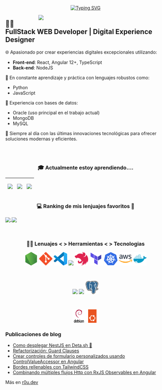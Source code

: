 
<p align="center">
<a href="https://git.io/typing-svg"><img src="https://readme-typing-svg.demolab.com?font=Fira+Code&weight=900&size=26&duration=3000&pause=200&color=09F72E&background=571EFF00&width=435&lines=!Hey+soy+r0u%F0%9F%90%BA%C2%A1;%F0%9F%8E%93+Ingeniero+de+Sistemas+%F0%9F%91%A8%F0%9F%8F%BE%E2%80%8D%F0%9F%92%BB;Desarrollador+FullStack+" alt="Typing SVG" /></a>
</p>

<img align="right" src="https://github-readme-stats.vercel.app/api?username=JG-ROU&show_icons=true&theme=transparent"  width="400">

<h2>👨‍💻 FullStack WEB Developer | Digital Experience Designer</h2>

<p>🌐 Apasionado por crear experiencias digitales excepcionales utilizando:</p>
<ul>
  <li><strong>Front-end</strong>: React, Angular 12+, TypeScript</li>
  <li><strong>Back-end</strong>: NodeJS</li>
</ul>

<p>🚀 En constante aprendizaje y práctica con lenguajes robustos como:</p>
<ul>
  <li>Python</li>
  <li>JavaScript</li>
</ul>

<p>💾 Experiencia con bases de datos:</p>
<ul>
  <li>Oracle (uso principal en el trabajo actual)</li>
  <li>MongoDB</li>
  <li>MySQL</li>
</ul>

<p>🔧 Siempre al día con las últimas innovaciones tecnológicas para ofrecer soluciones modernas y eficientes.</p>


<br>

</br>
<div>

<h3 align="center">
🎓︎ Actualmente estoy aprendiendo....
</h3>

		
| <p align="center"><img src="https://cdn.jsdelivr.net/gh/devicons/devicon/icons/react/react-original.svg" height='42px'/></p> | <p align="center"><img src="https://cdn.jsdelivr.net/gh/devicons/devicon/icons/nextjs/nextjs-original.svg" height='42px'/></p> | <p align="center"><img src="https://cdn.jsdelivr.net/gh/devicons/devicon/icons/amazonwebservices/amazonwebservices-original.svg" height='42px'/></p> |
|:---: | :---: | :---: |
	

<h3 align='center'>💻 Ranking de mis lenjuajes favoritos 🐺 </h3>

<a href="https://github.com/JG-ROU/github-readme-stats">
  <img align="center" src="https://github-readme-stats.vercel.app/api/top-langs/?username=JG-ROU&size_weight=0.5&count_weight=0.5"  width="400" />
</a>

<a href="https://github.com/JG-ROU/github-readme-stats">
  <img align="center" src="https://github-readme-stats.vercel.app/api/wakatime?username=JGROU"  width="400" />
</a>

</div>
<br>
</br>

<div>
<h3 align='center'>👨‍💻 Lenuajes < > Herramientas < > Tecnologias</h3>

<p align="center"> 
<img src='https://github.com/devicons/devicon/raw/master/icons/nodejs/nodejs-original.svg' height='42px'/> <img src='https://github.com/devicons/devicon/raw/master/icons/git/git-original.svg' height='42px'/> <img src='https://github.com/devicons/devicon/blob/master/icons/vscode/vscode-original.svg' height='42px'/> <img src='https://github.com/prplx/svg-logos/blob/master/svg/angular.svg' height='42px'/> <img src='https://github.com/devicons/devicon/raw/master/icons/nestjs/nestjs-plain.svg' height='42px'/> <img src='https://github.com/devicons/devicon/raw/master/icons/terraform/terraform-original.svg' height='42px'/> <img src='https://github.com/devicons/devicon/raw/master/icons/kubernetes/kubernetes-plain.svg' height='42px'/> <img src='https://github.com/devicons/devicon/blob/master/icons/amazonwebservices/amazonwebservices-original-wordmark.svg' height='42px'/> <img src='https://raw.githubusercontent.com/devicons/devicon/master/icons/docker/docker-plain.svg' height='42px'/> </p> <br> 
<p align="center"> <img src='https://www.vectorlogo.zone/logos/mongodb/mongodb-ar21.svg' height='42px'/> <img src='https://raw.githubusercontent.com/sammwyy/sammwyy/master/skills/mysql.png' height='42px'/> <img src='https://github.com/devicons/devicon/raw/master/icons/postgresql/postgresql-original.svg' height='42px'/> </p> <br>  
<p align="center"> <img src='https://raw.githubusercontent.com/devicons/devicon/9f4f5cdb393299a81125eb5127929ea7bfe42889/icons/debian/debian-original-wordmark.svg' height='42px'/><img src='https://github.com/devicons/devicon/raw/master/icons/ubuntu/ubuntu-plain.svg' height='42px'/> </p>

</div>

### Publicaciones de blog

<!-- BLOG-POST-LIST:START -->
- [Como desplegar NestJS en Deta.sh 🚀]()
- [Refactorización: Guard Clauses]()
- [Crear controles de formulario personalizados usando ControlValueAccessor en Angular]()
- [Bordes rellenables con TailwindCSS]()
- [Combinando múltiples flujos Http con RxJS Observables en Angular]()
<!-- BLOG-POST-LIST:END -->

Más en [r0u.dev](https://r0u.pages.dev/)
